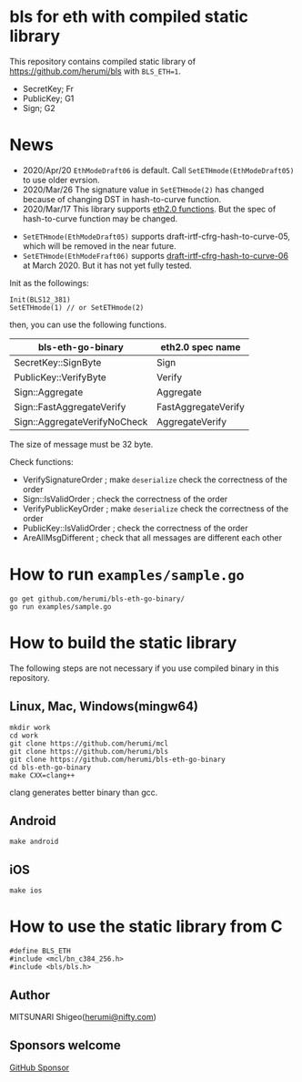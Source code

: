 # bls for eth with compiled static library

This repository contains compiled static library of https://github.com/herumi/bls with `BLS_ETH=1`.

* SecretKey; Fr
* PublicKey; G1
* Sign; G2

# News
- 2020/Apr/20 `EthModeDraft06` is default. Call `SetETHmode(EthModeDraft05)` to use older evrsion.
- 2020/Mar/26 The signature value in `SetETHmode(2)` has changed because of changing DST in hash-to-curve function.
- 2020/Mar/17 This library supports [eth2.0 functions](https://github.com/ethereum/eth2.0-specs/blob/dev/specs/phase0/beacon-chain.md#bls-signatures). But the spec of hash-to-curve function may be changed.

* `SetETHmode(EthModeDraft05)` supports draft-irtf-cfrg-hash-to-curve-05, which will be removed in the near future.
* `SetETHmode(EthModeFraft06)` supports [draft-irtf-cfrg-hash-to-curve-06](https://cfrg.github.io/draft-irtf-cfrg-hash-to-curve/draft-irtf-cfrg-hash-to-curve.txt) at March 2020. But it has not yet fully tested.

Init as the followings:

```
Init(BLS12_381)
SetETHmode(1) // or SetETHmode(2)
```

then, you can use the following functions.

bls-eth-go-binary | eth2.0 spec name|
------|-----------------|
SecretKey::SignByte|Sign|
PublicKey::VerifyByte|Verify|
Sign::Aggregate|Aggregate|
Sign::FastAggregateVerify|FastAggregateVerify|
Sign::AggregateVerifyNoCheck|AggregateVerify|

The size of message must be 32 byte.

Check functions:
- VerifySignatureOrder ; make `deserialize` check the correctness of the order
- Sign::IsValidOrder ; check the correctness of the order
- VerifyPublicKeyOrder ; make `deserialize` check the correctness of the order
- PublicKey::IsValidOrder ; check the correctness of the order
- AreAllMsgDifferent ; check that all messages are different each other

# How to run `examples/sample.go`

```
go get github.com/herumi/bls-eth-go-binary/
go run examples/sample.go
```

# How to build the static library
The following steps are not necessary if you use compiled binary in this repository.

## Linux, Mac, Windows(mingw64)
```
mkdir work
cd work
git clone https://github.com/herumi/mcl
git clone https://github.com/herumi/bls
git clone https://github.com/herumi/bls-eth-go-binary
cd bls-eth-go-binary
make CXX=clang++
```

clang generates better binary than gcc.

## Android
```
make android
```

## iOS
```
make ios
```

# How to use the static library from C
```
#define BLS_ETH
#include <mcl/bn_c384_256.h>
#include <bls/bls.h>
```

## Author
MITSUNARI Shigeo(herumi@nifty.com)

## Sponsors welcome
[GitHub Sponsor](https://github.com/sponsors/herumi)
